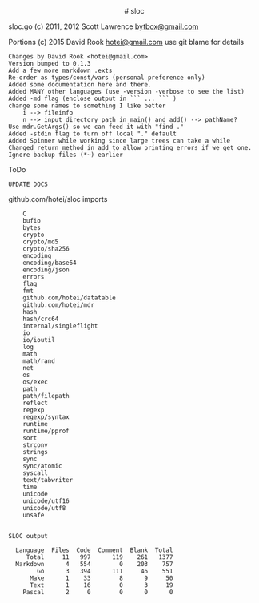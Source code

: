 <center>
# sloc
</center>

sloc.go (c) 2011, 2012 Scott Lawrence <bytbox@gmail.com>

Portions (c) 2015 David Rook <hotei@gmail.com> use git blame for details

	Changes by David Rook <hotei@gmail.com>
	Version bumped to 0.1.3
	Add a few more markdown .exts
	Re-order as types/const/vars (personal preference only)
	Added some documentation here and there.
	Added MANY other languages (use -version -verbose to see the list)
	Added -md flag (enclose output in ``` ... ``` )
	change some names to something I like better
		i --> fileinfo
		n --> input directory path in main() and add() --> pathName?
	Use mdr.GetArgs() so we can feed it with "find ."
	Added -stdin flag to turn off local "." default
	Added Spinner while working since large trees can take a while
	Changed return method in add to allow printing errors if we get one.
	Ignore backup files (*~) earlier

ToDo

	UPDATE DOCS


github.com/hotei/sloc imports 

```
	C
	bufio
	bytes
	crypto
	crypto/md5
	crypto/sha256
	encoding
	encoding/base64
	encoding/json
	errors
	flag
	fmt
	github.com/hotei/datatable
	github.com/hotei/mdr
	hash
	hash/crc64
	internal/singleflight
	io
	io/ioutil
	log
	math
	math/rand
	net
	os
	os/exec
	path
	path/filepath
	reflect
	regexp
	regexp/syntax
	runtime
	runtime/pprof
	sort
	strconv
	strings
	sync
	sync/atomic
	syscall
	text/tabwriter
	time
	unicode
	unicode/utf16
	unicode/utf8
	unsafe


SLOC output

  Language  Files  Code  Comment  Blank  Total
     Total     11   997      119    261   1377
  Markdown      4   554        0    203    757
        Go      3   394      111     46    551
      Make      1    33        8      9     50
      Text      1    16        0      3     19
    Pascal      2     0        0      0      0
```

